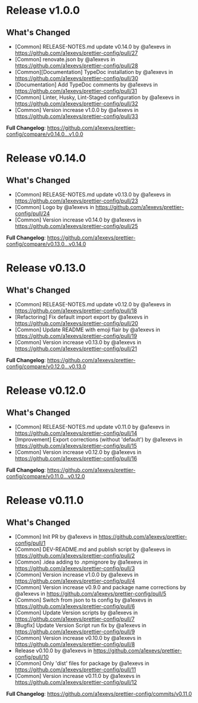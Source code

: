 # Release v1.0.0
## What's Changed
* [Common] RELEASE-NOTES.md update v0.14.0 by @a1exevs in https://github.com/a1exevs/prettier-config/pull/27
* [Common] renovate.json by @a1exevs in https://github.com/a1exevs/prettier-config/pull/28
* [Common][Documentation] TypeDoc installation by @a1exevs in https://github.com/a1exevs/prettier-config/pull/30
* [Documentation] Add TypeDoc comments by @a1exevs in https://github.com/a1exevs/prettier-config/pull/31
* [Common] Linter, Husky, Lint-Staged configuration by @a1exevs in https://github.com/a1exevs/prettier-config/pull/32
* [Common] Version increase v1.0.0 by @a1exevs in https://github.com/a1exevs/prettier-config/pull/33

**Full Changelog**: https://github.com/a1exevs/prettier-config/compare/v0.14.0...v1.0.0

# Release v0.14.0
## What's Changed
* [Common] RELEASE-NOTES.md update v0.13.0 by @a1exevs in https://github.com/a1exevs/prettier-config/pull/23
* [Common] Logo by @a1exevs in https://github.com/a1exevs/prettier-config/pull/24
* [Common] Version increase v0.14.0 by @a1exevs in https://github.com/a1exevs/prettier-config/pull/25

**Full Changelog**: https://github.com/a1exevs/prettier-config/compare/v0.13.0...v0.14.0

# Release v0.13.0
## What's Changed
* [Common] RELEASE-NOTES.md update v0.12.0 by @a1exevs in https://github.com/a1exevs/prettier-config/pull/18
* [Refactoring] Fix default import export by @a1exevs in https://github.com/a1exevs/prettier-config/pull/20
* [Common] Update README with emoji flair by @a1exevs in https://github.com/a1exevs/prettier-config/pull/19
* [Common] Version increase v0.13.0 by @a1exevs in https://github.com/a1exevs/prettier-config/pull/21


**Full Changelog**: https://github.com/a1exevs/prettier-config/compare/v0.12.0...v0.13.0

# Release v0.12.0
## What's Changed
* [Common] RELEASE-NOTES.md update v0.11.0 by @a1exevs in https://github.com/a1exevs/prettier-config/pull/14
* [Improvement] Export corrections (without 'default') by @a1exevs in https://github.com/a1exevs/prettier-config/pull/15
* [Common] Version increase v0.12.0 by @a1exevs in https://github.com/a1exevs/prettier-config/pull/16

**Full Changelog**: https://github.com/a1exevs/prettier-config/compare/v0.11.0...v0.12.0

# Release v0.11.0
## What's Changed
* [Common] Init PR by @a1exevs in https://github.com/a1exevs/prettier-config/pull/1
* [Common] DEV-README.md and publish script by @a1exevs in https://github.com/a1exevs/prettier-config/pull/2
* [Common] .idea adding to .npmignore by @a1exevs in https://github.com/a1exevs/prettier-config/pull/3
* [Common] Version increase v1.0.0 by @a1exevs in https://github.com/a1exevs/prettier-config/pull/4
* [Common] Version increase v0.9.0 and package name corrections by @a1exevs in https://github.com/a1exevs/prettier-config/pull/5
* [Common] Switch from json to ts config by @a1exevs in https://github.com/a1exevs/prettier-config/pull/6
* [Common] Update Version scripts by @a1exevs in https://github.com/a1exevs/prettier-config/pull/7
* [Bugfix] Update Version Script run fix by @a1exevs in https://github.com/a1exevs/prettier-config/pull/9
* [Common] Version increase v0.10.0 by @a1exevs in https://github.com/a1exevs/prettier-config/pull/8
* Release v0.10.0 by @a1exevs in https://github.com/a1exevs/prettier-config/pull/10
* [Common] Only 'dist' files for  package by @a1exevs in https://github.com/a1exevs/prettier-config/pull/11
* [Common] Version increase v0.11.0 by @a1exevs in https://github.com/a1exevs/prettier-config/pull/12

**Full Changelog**: https://github.com/a1exevs/prettier-config/commits/v0.11.0
